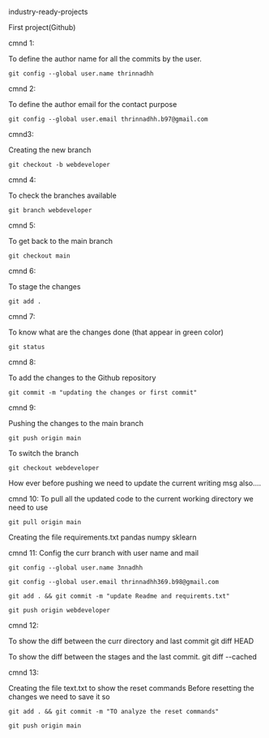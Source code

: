 industry-ready-projects

First project(Github)

cmnd 1: 

To define the author name for all the commits by the user.

    git config --global user.name thrinnadhh
cmnd 2:

To define the author email for the contact purpose

    git config --global user.email thrinnadhh.b97@gmail.com

cmnd3:

Creating the new branch

    git checkout -b webdeveloper

cmnd 4:

To check the branches available 

    git branch webdeveloper

cmnd 5:

To get back to the main branch 

    git checkout main

cmnd 6:

To stage the changes 

    git add .

cmnd 7:

To know what are the changes done (that appear in green color)

    git status

cmnd 8:

To add the changes to the Github repository 

    git commit -m "updating the changes or first commit"

cmnd 9:

Pushing the changes to the main branch

    git push origin main

To switch the branch 

    git checkout webdeveloper

How ever before pushing we need to update the current writing msg also....

cmnd 10:
To pull all the updated code to the current working directory we need to use

    git pull origin main

Creating the file requirements.txt
    pandas
    numpy
    sklearn

cmnd 11:
Config the curr branch with user name and mail
    
    git config --global user.name 3nnadhh

    git config --global user.email thrinnadhh369.b98@gmail.com

    git add . && git commit -m "update Readme and requiremts.txt"
     
    git push origin webdeveloper

cmnd 12:

To show the diff between the curr directory and last commit
    git diff HEAD

To show the diff between the stages and the last commit.
    git diff --cached

cmnd 13:

Creating the file text.txt to show the reset commands
    Before resetting the changes we need to save it so 

    git add . && git commit -m "TO analyze the reset commands"

    git push origin main